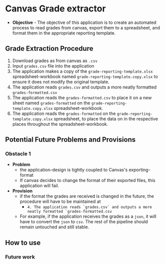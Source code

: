 # Canvas Grade extractor
* **Objective** - The objective of this application is to create an automated process to read grades from canvas, export them to a spreadsheet, and format them in the appropriate reporting template. 

## Grade Extraction Procedure
1. Download grades as from canvas as `.csv`
2. Input `grades.csv` file into the application
3. The application makes a copy of the `grade-reporting-template.xlsx` spreadsheet-workbook named `grade-reporting-template.copy.xlsx` to ensure it does not modify the original template.
4. The application reads `grades.csv` and outputs a more neatly formatted `grades-formatted.csv`
5. The application reads the `grades-formatted.csv` to place it on a new sheet named `grades-formatted` on the `grade-reporting-template.copy.xlsx` spreadsheet-workbook.
6. The application reads the `grades-formatted` on the `grade-reporting-template.copy.xlsx` spreadsheet, to place the data on in the respective places throughout the spreadsheet-workbook.

## Potential Future Problems and Provisions
### Obstacle 1
* **Problem**
    * the application-design is tightly coupled to Canvas's exporting-format
    * If canvas decides to change the format of their exported files, this application will fail. 
* **Provision**
    * if the format the grades are received is changed in the future, the procedure will have to be maintained at
        * ```4. The application reads `grades.csv` and outputs a more neatly formatted `grades-formatted.csv```
    * For example, if the application receives the grades as a `json`, it will have to convert the `json` to `csv`. The rest of the pipeline should remain untouched and still stable. 

## How to use


### Future work